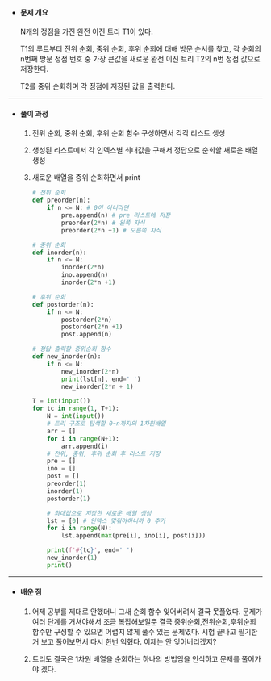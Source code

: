 - #### 문제 개요
  
  N개의 정점을 가진 완전 이진 트리 T1이 있다.
  
  T1의 루트부터 전위 순회, 중위 순회, 후위 순회에 대해 방문 순서를 찾고,  각 순회의 n번째 방문 정점 번호 중 가장 큰값을 새로운 완전 이진 트리 T2의 n번 정점 값으로 저장한다.
  
  T2를 중위 순회하며 각 정점에 저장된 값을 출력한다.

----

- #### 풀이 과정
  
  1. 전위 순회, 중위 순회, 후위 순회 함수 구성하면서 각각 리스트 생성
  
  2. 생성된 리스트에서 각 인덱스별 최대값을 구해서 정답으로 순회할 새로운 배열 생성
  
  3. 새로운 배열을 중위 순회하면서 print
     
     ```python
     # 전위 순회
     def preorder(n):
         if n <= N: # 0이 아니라면
             pre.append(n) # pre 리스트에 저장
             preorder(2*n) # 왼쪽 자식
             preorder(2*n +1) # 오른쪽 자식
     
     # 중위 순회
     def inorder(n):
         if n <= N:
             inorder(2*n)
             ino.append(n)
             inorder(2*n +1)
     
     # 후위 순회
     def postorder(n):
         if n <= N:
             postorder(2*n)
             postorder(2*n +1)
             post.append(n)
     
     # 정답 출력할 중위순회 함수
     def new_inorder(n):
         if n <= N:
             new_inorder(2*n)
             print(lst[n], end=' ')
             new_inorder(2*n + 1)
     
     T = int(input())
     for tc in range(1, T+1):
         N = int(input())
         # 트리 구조로 탐색할 0~n까지의 1차원배열
         arr = []
         for i in range(N+1):
             arr.append(i)
         # 전위, 중위, 후위 순회 후 리스트 저장
         pre = []
         ino = []
         post = []
         preorder(1)
         inorder(1)
         postorder(1)
     
         # 최대값으로 저장한 새로운 배열 생성
         lst = [0] # 인덱스 맞춰야하니까 0 추가
         for i in range(N):
             lst.append(max(pre[i], ino[i], post[i]))
     
         print(f'#{tc}', end=' ')
         new_inorder(1)
         print()
     ```

------

- #### 배운 점
  
  1. 어제 공부를 제대로 안했더니 그새 순회 함수 잊어버려서 결국 못풀었다. 문제가 여러 단계를 거쳐야해서 조금 복잡해보일뿐 결국 중위순회,전위순회,후위순회 함수만 구성할 수 있으면 어렵지 않게 풀수 있는 문제였다. 시험 끝나고 필기한거 보고 풀어보면서 다시 한번 익혔다. 이제는 안 잊어버리겠지?
  
  2. 트리도 결국은 1차원 배열을 순회하는 하나의 방법임을 인식하고 문제를 풀어가야 겠다. 
